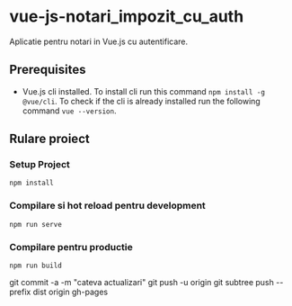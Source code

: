 # vue-js-notari_impozit_cu_auth
Aplicatie pentru notari in Vue.js cu autentificare. 

## Prerequisites

- Vue.js cli installed. 
To install cli run this command `npm install -g @vue/cli`. 
To check if the cli is already installed run the following command `vue --version`.

## Rulare proiect

### Setup Project
```
npm install
```

### Compilare si hot reload pentru development
```
npm run serve
```

### Compilare pentru productie
```
npm run build
```

git commit -a -m "cateva actualizari"
git push -u origin
git subtree push --prefix dist origin gh-pages
